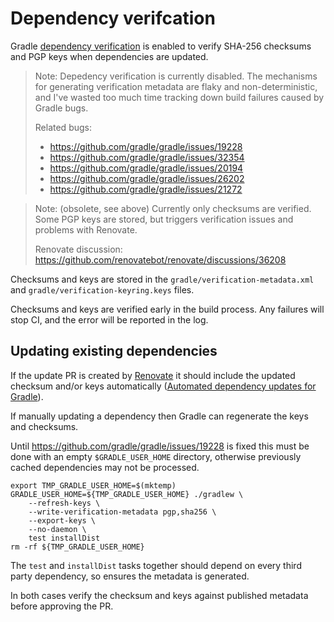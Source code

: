 # Dependency verifcation

Gradle [dependency verification]((https://docs.gradle.org/current/userguide/dependency_verification.html)) is enabled to verify SHA-256 checksums and PGP keys when dependencies are updated.

> Note: Depedency verification is currently disabled. The mechanisms for generating verification metadata are flaky and non-deterministic, and I've wasted too much time tracking down build failures caused by Gradle bugs.
>
> Related bugs:
> - https://github.com/gradle/gradle/issues/19228
> - https://github.com/gradle/gradle/issues/32354
> - https://github.com/gradle/gradle/issues/20194
> - https://github.com/gradle/gradle/issues/26202
> - https://github.com/gradle/gradle/issues/21272

> Note: (obsolete, see above) Currently only checksums are verified. Some PGP keys are stored, but triggers verification issues and problems with Renovate.
>
> Renovate discussion: https://github.com/renovatebot/renovate/discussions/36208

Checksums and keys are stored in the `gradle/verification-metadata.xml` and `gradle/verification-keyring.keys` files.

Checksums and keys are verified early in the build process. Any failures will stop CI, and the error will be reported in the log.

## Updating existing dependencies

If the update PR is created by [Renovate](https://www.mend.io/renovate/) it should include the updated checksum and/or keys automatically ([Automated dependency updates for Gradle](https://docs.renovatebot.com/modules/manager/gradle/)).

If manually updating a dependency then Gradle can regenerate the keys and checksums.

Until https://github.com/gradle/gradle/issues/19228 is fixed this must be done with an empty `$GRADLE_USER_HOME` directory, otherwise previously cached dependencies may not be processed.

```shell
export TMP_GRADLE_USER_HOME=$(mktemp)
GRADLE_USER_HOME=${TMP_GRADLE_USER_HOME} ./gradlew \
    --refresh-keys \
    --write-verification-metadata pgp,sha256 \
    --export-keys \
    --no-daemon \
    test installDist
rm -rf ${TMP_GRADLE_USER_HOME}
```

The `test` and `installDist` tasks together should depend on every third party dependency, so ensures the metadata is generated.

In both cases verify the checksum and keys against published metadata before approving the PR.
